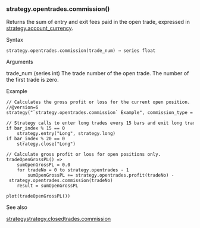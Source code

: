 ### strategy.opentrades.commission()

Returns the sum of entry and exit fees paid in the open trade, expressed in [strategy.account\_currency](#var_strategy.account_currency).

Syntax

```
strategy.opentrades.commission(trade_num) → series float
```

Arguments

trade\_num (series int) The trade number of the open trade. The number of the first trade is zero.

Example

```
// Calculates the gross profit or loss for the current open position.  
//@version=6  
strategy("`strategy.opentrades.commission` Example", commission_type = strategy.commission.percent, commission_value = 0.1)  
  
// Strategy calls to enter long trades every 15 bars and exit long trades every 20 bars.  
if bar_index % 15 == 0  
    strategy.entry("Long", strategy.long)  
if bar_index % 20 == 0  
    strategy.close("Long")  
  
// Calculate gross profit or loss for open positions only.  
tradeOpenGrossPL() =>  
    sumOpenGrossPL = 0.0  
    for tradeNo = 0 to strategy.opentrades - 1  
        sumOpenGrossPL += strategy.opentrades.profit(tradeNo) - strategy.opentrades.commission(tradeNo)  
    result = sumOpenGrossPL  
  
plot(tradeOpenGrossPL())
```

See also

[strategy](#fun_strategy)[strategy.closedtrades.commission](#fun_strategy.closedtrades.commission)
